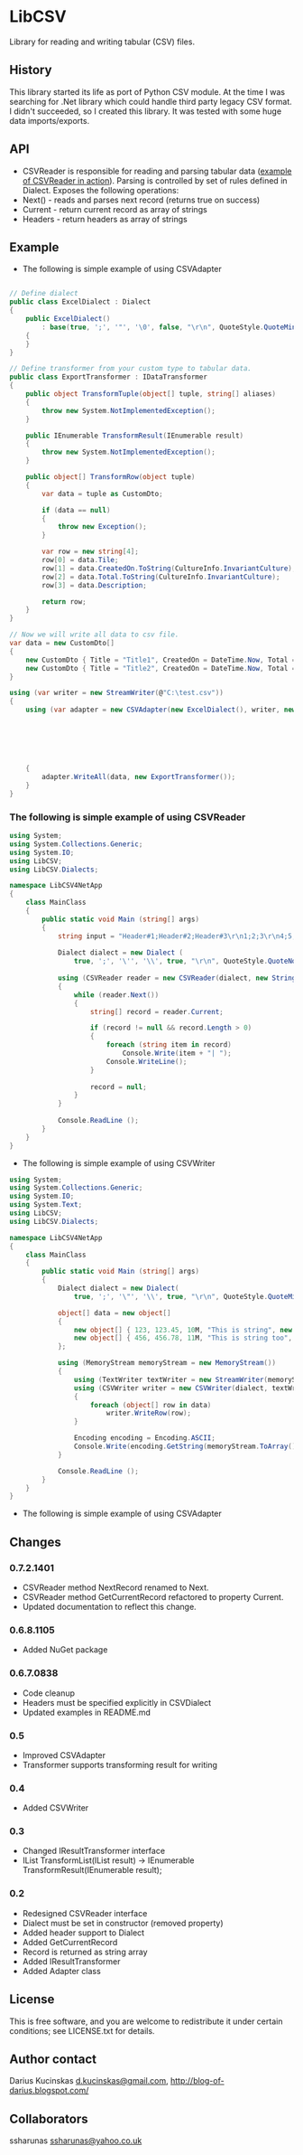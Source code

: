 # LibCSV

Library for reading and writing tabular (CSV) files.

## History

This library started its life as port of Python CSV module. At the time I was searching for .Net library which could handle third party legacy CSV format. I didn't succeeded, so I created this library. It was tested with some huge data imports/exports.  

## API

 * CSVReader is responsible for reading and parsing tabular data ([example of CSVReader in action](README.md#csvreader_example)). Parsing is controlled by set of rules defined in Dialect. Exposes the following operations:
  * Next() - reads and parses next record (returns true on success)
  * Current - return current record as array of strings
  * Headers - return headers as array of strings


## Example

 * The following is simple example of using CSVAdapter

``` c#

// Define dialect
public class ExcelDialect : Dialect
{
    public ExcelDialect()
        : base(true, ';', '"', '\0', false, "\r\n", QuoteStyle.QuoteMinimal, false, true)
    {
    }
}

// Define transformer from your custom type to tabular data.
public class ExportTransformer : IDataTransformer
{
    public object TransformTuple(object[] tuple, string[] aliases)
    {
        throw new System.NotImplementedException();
    }

    public IEnumerable TransformResult(IEnumerable result)
    {
        throw new System.NotImplementedException();
    }

    public object[] TransformRow(object tuple)
    {
        var data = tuple as CustomDto;

        if (data == null)
        {
            throw new Exception();
        }

        var row = new string[4];
        row[0] = data.Tile;
        row[1] = data.CreatedOn.ToString(CultureInfo.InvariantCulture);
        row[2] = data.Total.ToString(CultureInfo.InvariantCulture);
        row[3] = data.Description;

        return row;
    }
}

// Now we will write all data to csv file.
var data = new CustomDto[]
{
	new CustomDto { Title = "Title1", CreatedOn = DateTime.Now, Total = 1000.00, Description = "Description1" },
	new CustomDto { Title = "Title2", CreatedOn = DateTime.Now, Total = 2000.00, Description = "Description2" },
}

using (var writer = new StreamWriter(@"C:\test.csv"))
{
    using (var adapter = new CSVAdapter(new ExcelDialect(), writer, new string[]
                                                                        {
                                                                            "Tile", 
																			"CreatedOn",
                                                                            "Total",
                                                                            "Description"
                                                                        }))
    {
        adapter.WriteAll(data, new ExportTransformer());
    }
}
```

### The following is simple example of using CSVReader <a id="csvreader_example"></a>

``` c#
using System;
using System.Collections.Generic;
using System.IO;
using LibCSV;
using LibCSV.Dialects;

namespace LibCSV4NetApp
{
	class MainClass
	{
		public static void Main (string[] args)
		{
			string input = "Header#1;Header#2;Header#3\r\n1;2;3\r\n4;5;6\r\ntest1;234;test2";
			
			Dialect dialect = new Dialect (
				true, ';', '\'', '\\', true, "\r\n", QuoteStyle.QuoteNone, true, false);
			
			using (CSVReader reader = new CSVReader(dialect, new StringReader(input))) 
            {
				while (reader.Next()) 
                {	
					string[] record = reader.Current;

                    if (record != null && record.Length > 0)
                    {
                        foreach (string item in record)
                            Console.Write(item + "| ");
                        Console.WriteLine();
                    }
					
					record = null;
				}
			}
			
			Console.ReadLine ();
		}
	}
}
```

 * The following is simple example of using CSVWriter

``` c#
using System;
using System.Collections.Generic;
using System.IO;
using System.Text;
using LibCSV;
using LibCSV.Dialects;

namespace LibCSV4NetApp
{
	class MainClass
	{
		public static void Main (string[] args)
		{
            Dialect dialect = new Dialect(
                true, ';', '\"', '\\', true, "\r\n", QuoteStyle.QuoteMinimal, false, false);

            object[] data = new object[]
            {
			    new object[] { 123, 123.45, 10M, "This is string", new DateTime(2010, 9, 3, 0, 0, 0), null },
                new object[] { 456, 456.78, 11M, "This is string too", new DateTime(2012, 04, 04, 0, 0, 0), null }
            };

            using (MemoryStream memoryStream = new MemoryStream())
            {
                using (TextWriter textWriter = new StreamWriter(memoryStream))
                using (CSVWriter writer = new CSVWriter(dialect, textWriter))
                {
                    foreach (object[] row in data)
                        writer.WriteRow(row);
                }

                Encoding encoding = Encoding.ASCII;
                Console.Write(encoding.GetString(memoryStream.ToArray()));
            }

			Console.ReadLine ();
		}
	}
}

```
 * The following is simple example of using CSVAdapter

## Changes

### 0.7.2.1401
 * CSVReader method NextRecord renamed to Next.
 * CSVReader method GetCurrentRecord refactored to property Current.
 * Updated documentation to reflect this change.

### 0.6.8.1105
 * Added NuGet package

### 0.6.7.0838
 * Code cleanup
 * Headers must be specified explicitly in CSVDialect
 * Updated examples in README.md

### 0.5
 * Improved CSVAdapter
 * Transformer supports transforming result for writing

### 0.4
 * Added CSVWriter

### 0.3
 * Changed IResultTransformer interface
  * IList TransformList(IList result) -> IEnumerable TransformResult(IEnumerable result);
 
### 0.2 

 * Redesigned CSVReader interface
  * Dialect must be set in constructor (removed property)
  * Added header support to Dialect
  * Added GetCurrentRecord
  * Record is returned as string array
 * Added IResultTransformer
 * Added Adapter class

## License

This is free software, and you are welcome to redistribute it under certain conditions; see LICENSE.txt for details.

## Author contact

Darius Kucinskas d.kucinskas@gmail.com, http://blog-of-darius.blogspot.com/

## Collaborators

ssharunas ssharunas@yahoo.co.uk



